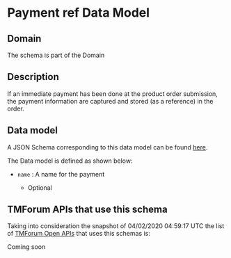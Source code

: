 # Payment ref Data Model

## Domain

The  schema is part of the  Domain

## Description

If an immediate payment has been done at the product order submission, the payment information are captured and stored (as a reference) in the order.

## Data model

A JSON Schema corresponding to this data model can be found
[here](https://github.com/tmforum-rand/schemas/blob/candidates/Customer/PaymentRef.schema.json).

The Data model is defined as shown below:

- `name` : A name for the payment

  - Optional






## TMForum APIs that use this schema

Taking into consideration the snapshot of 04/02/2020 04:59:17 UTC the list of [TMForum Open APIs](https://www.tmforum.org/open-apis/) that uses this schemas is:

Coming soon